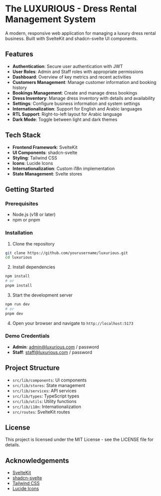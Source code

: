 # The LUXURIOUS - Dress Rental Management System

A modern, responsive web application for managing a luxury dress rental business. Built with SvelteKit and shadcn-svelte UI components.

## Features

- **Authentication**: Secure user authentication with JWT
- **User Roles**: Admin and Staff roles with appropriate permissions
- **Dashboard**: Overview of key metrics and recent activities
- **Customers Management**: Manage customer information and booking history
- **Bookings Management**: Create and manage dress bookings
- **Dress Inventory**: Manage dress inventory with details and availability
- **Settings**: Configure business information and system settings
- **Internationalization**: Support for English and Arabic languages
- **RTL Support**: Right-to-left layout for Arabic language
- **Dark Mode**: Toggle between light and dark themes

## Tech Stack

- **Frontend Framework**: SvelteKit
- **UI Components**: shadcn-svelte
- **Styling**: Tailwind CSS
- **Icons**: Lucide Icons
- **Internationalization**: Custom i18n implementation
- **State Management**: Svelte stores

## Getting Started

### Prerequisites

- Node.js (v18 or later)
- npm or pnpm

### Installation

1. Clone the repository
```bash
git clone https://github.com/yourusername/luxurious.git
cd luxurious
```

2. Install dependencies
```bash
npm install
# or
pnpm install
```

3. Start the development server
```bash
npm run dev
# or
pnpm dev
```

4. Open your browser and navigate to `http://localhost:5173`

### Demo Credentials

- **Admin**: admin@luxurious.com / password
- **Staff**: staff@luxurious.com / password

## Project Structure

- `src/lib/components`: UI components
- `src/lib/stores`: State management
- `src/lib/services`: API services
- `src/lib/types`: TypeScript types
- `src/lib/utils`: Utility functions
- `src/lib/i18n`: Internationalization
- `src/routes`: SvelteKit routes

## License

This project is licensed under the MIT License - see the LICENSE file for details.

## Acknowledgements

- [SvelteKit](https://kit.svelte.dev/)
- [shadcn-svelte](https://www.shadcn-svelte.com/)
- [Tailwind CSS](https://tailwindcss.com/)
- [Lucide Icons](https://lucide.dev/)
